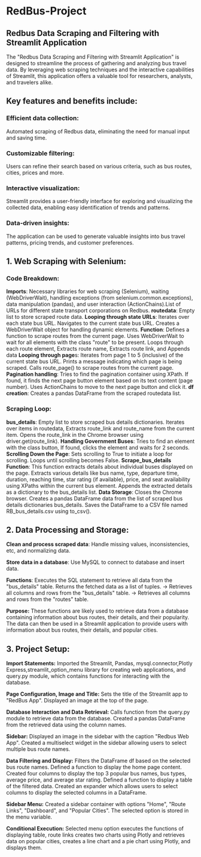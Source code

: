 # RedBus-Project

## Redbus Data Scraping and Filtering with Streamlit Application

  The "Redbus Data Scraping and Filtering with Streamlit Application" is designed to streamline the process of gathering and analyzing bus travel data. 
By leveraging web scraping techniques and the interactive capabilities of Streamlit, this application offers a valuable tool for researchers, analysts, and travelers alike.

## Key features and benefits include:

### Efficient data collection: 
Automated scraping of Redbus data, eliminating the need for manual input and saving time.
### Customizable filtering: 
Users can refine their search based on various criteria, such as bus routes, cities, prices and more.
### Interactive visualization: 
Streamlit provides a user-friendly interface for exploring and visualizing the collected data, enabling easy identification of trends and patterns.
### Data-driven insights: 
The application can be used to generate valuable insights into bus travel patterns, pricing trends, and customer preferences.

## 1. Web Scraping with Selenium:

### Code Breakdown:

  **Imports**: Necessary libraries for web scraping (Selenium), waiting (WebDriverWait), handling exceptions (from selenium.common.exceptions), data manipulation (pandas), and user interaction (ActionChains).List of URLs for different state transport corporations on Redbus.
  **routedata**: Empty list to store scraped route data.
  **Looping through state URLs**: Iterates over each state bus URL. Navigates to the current state bus URL. Creates a WebDriverWait object for handling dynamic elements.
  **Function**: Defines a function to scrape routes from the current page. Uses WebDriverWait to wait for all elements with the class "route" to be present. Loops through each route element, Extracts route name, Extracts route link, and Appends data
  **Looping through page**s: Iterates from page 1 to 5 (inclusive) of the current state bus URL. Prints a message indicating which page is being scraped.
Calls route_page() to scrape routes from the current page.
  **Pagination handling**: Tries to find the pagination container using XPath. If found, it finds the next page button element based on its text content (page number). Uses ActionChains to move to the next page button and click it.
  **df creation**: Creates a pandas DataFrame from the scraped routedata list.
  
### Scraping Loop:

  **bus_details**: Empty list to store scraped bus details dictionaries. Iterates over items in routedata, Extracts route_link and route_name from the current item. Opens the route_link in the Chrome browser using driver.get(route_link).
  **Handling Government Buses**: Tries to find an element with the class button, If found, clicks the element and waits for 2 seconds.
  **Scrolling Down the Page**: Sets scrolling to True to initiate a loop for scrolling.
Loops until scrolling becomes False.
  **Scrape_bus_details Function**: This function extracts details about individual buses displayed on the page. Extracts various details like bus name, type, departure time, duration, reaching time, star rating (if available), price, and seat availability using XPaths within the current bus element. Appends the extracted details as a dictionary to the bus_details list.
  **Data Storage**: Closes the Chrome browser. Creates a pandas DataFrame data from the list of scraped bus details dictionaries bus_details.
Saves the DataFrame to a CSV file named RB_bus_details.csv using to_csv().

## 2. Data Processing and Storage:

**Clean and process scraped data**: 
  Handle missing values, inconsistencies, etc, and normalizing data.

**Store data in a database**: 
  Use MySQL to connect to database and insert data.

**Functions**: 
  Executes the SQL statement to retrieve all data from the "bus_details" table. Returns the fetched data as a list of tuples.
  -> Retrieves all columns and rows from the "bus_details" table. 
  -> Retrieves all columns and rows from the "routes" table.

**Purpose:**
  These functions are likely used to retrieve data from a database containing information about bus routes, their details, and their popularity. The data can then be used in a Streamlit application to provide users with information about bus routes, their details, and popular cities.


  
## 3. Project Setup:

**Import Statements:**
 Imported the Streamlit, Pandas, mysql.connector,Plotly Express,streamlit_option_menu library for creating web applications, and query.py module, which contains functions for interacting with the database.
 
**Page Configuration, Image and Title:**
 Sets the title of the Streamlit app to "RedBus App". Displayed an image at the top of the page.
 
**Database Interaction and Data Retrieval:**
 Calls function from the query.py module to retrieve data from the database. Created a pandas DataFrame from the retrieved data using the column names.

**Sidebar:**
 Displayed an image in the sidebar with the caption "Redbus Web App". Created a multiselect widget in the sidebar allowing users to select multiple bus route names.

**Data Filtering and Display:**
 Filters the DataFrame df based on the selected bus route names. Defined a function to display the home page content.
Created four columns to display the top 3 popular bus names, bus types, average price, and average star rating.
Defined a function to display a table of the filtered data. Created an expander which allows users to select columns to display the selected columns in a DataFrame.

**Sidebar Menu:**
 Created a sidebar container with options "Home", "Route Links", "Dashboard", and "Popular Cities". The selected option is stored in the menu variable.

**Conditional Execution:**
 Selected menu option executes the functions of displaying table, route links creates two charts using Plotly and retrieves data on popular cities, creates a line chart and a pie chart using Plotly, and displays them.



